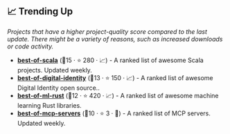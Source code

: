 ## 📈 Trending Up

_Projects that have a higher project-quality score compared to the last update. There might be a variety of reasons, such as increased downloads or code activity._

- <b><a href="https://github.com/stkeky/best-of-scala">best-of-scala</a></b> (🥉15 ·  ⭐ 280 · 📈) - A ranked list of awesome Scala projects. Updated weekly.
- <b><a href="https://github.com/jruizaranguren/best-of-digital-identity">best-of-digital-identity</a></b> (🥇13 ·  ⭐ 150 · 📈) - A ranked list of awesome Digital Identity open source..
- <b><a href="https://github.com/e-tornike/best-of-ml-rust">best-of-ml-rust</a></b> (🥉12 ·  ⭐ 420 · 📈) - A ranked list of awesome machine learning Rust libraries.
- <b><a href="https://github.com/tolkonepiu/best-of-mcp-servers">best-of-mcp-servers</a></b> (🥉10 ·  ⭐ 3 · 🐣) - A ranked list of MCP servers. Updated weekly.

